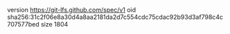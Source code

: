 version https://git-lfs.github.com/spec/v1
oid sha256:31c2f06e8a30d4a8aa2181da2d7c554cdc75cdac92b93d3af798c4c707577bed
size 1804
